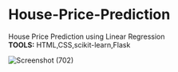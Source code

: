 # House-Price-Prediction
House Price Prediction using Linear Regression <br>
<b>TOOLS:</b> HTML,CSS,scikit-learn,Flask

![Screenshot (702)](https://github.com/user-attachments/assets/28dffe4a-7cf0-4add-943a-d99bcf3b3161)
